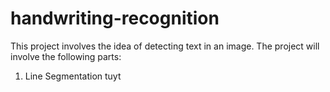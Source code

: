 # handwriting-recognition
This project involves the idea of detecting text in an image.
The project will involve the following parts:
1. Line Segmentation
tuyt
